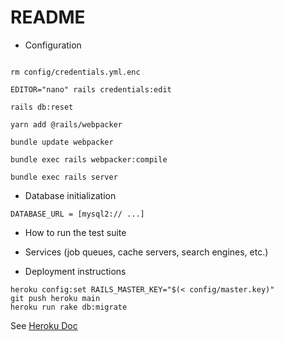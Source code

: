 # README

* Configuration

```

rm config/credentials.yml.enc

EDITOR="nano" rails credentials:edit

rails db:reset

yarn add @rails/webpacker

bundle update webpacker

bundle exec rails webpacker:compile

bundle exec rails server
```

* Database initialization
```
DATABASE_URL = [mysql2:// ...]
```
* How to run the test suite

* Services (job queues, cache servers, search engines, etc.)

* Deployment instructions
```
heroku config:set RAILS_MASTER_KEY="$(< config/master.key)"
git push heroku main
heroku run rake db:migrate
```
See [Heroku Doc](https://devcenter.heroku.com/articles/getting-started-with-rails6#specify-your-ruby-version)
